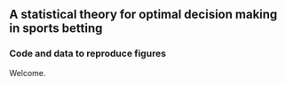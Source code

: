 ## A statistical theory for optimal decision making in sports betting
### Code and data to reproduce figures

Welcome.